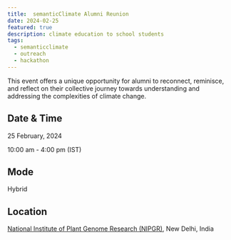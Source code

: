 ```yaml
---
title:  semanticClimate Alumni Reunion
date: 2024-02-25
featured: true
description: climate education to school students 
tags:
  - semanticclimate
  - outreach
  - hackathon
---
```


This event offers a unique opportunity for alumni to reconnect, reminisce, and reflect on their collective journey towards understanding and addressing the complexities of climate change. 


## Date & Time

25 February, 2024

10:00 am - 4:00 pm (IST)

## Mode 
Hybrid

## Location

[National Institute of Plant Genome Research (NIPGR)](https://nipgr.ac.in/home/home.php), New Delhi, India







